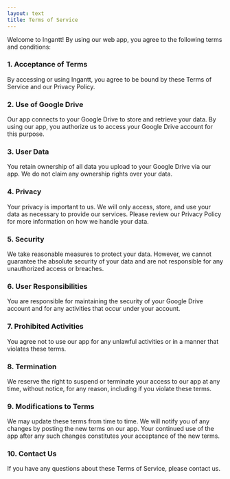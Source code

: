 ```yaml
---
layout: text
title: Terms of Service
---
```


Welcome to Ingantt! By using our web app, you agree to the following terms and conditions:

### 1. Acceptance of Terms

By accessing or using Ingantt, you agree to be bound by these Terms of Service and our Privacy Policy.

### 2. Use of Google Drive

Our app connects to your Google Drive to store and retrieve your data. By using our app, you authorize us to access your Google Drive account for this purpose.

### 3. User Data

You retain ownership of all data you upload to your Google Drive via our app. We do not claim any ownership rights over your data.

### 4. Privacy

Your privacy is important to us. We will only access, store, and use your data as necessary to provide our services. Please review our Privacy Policy for more information on how we handle your data.

### 5. Security

We take reasonable measures to protect your data. However, we cannot guarantee the absolute security of your data and are not responsible for any unauthorized access or breaches.

### 6. User Responsibilities

You are responsible for maintaining the security of your Google Drive account and for any activities that occur under your account.

### 7. Prohibited Activities

You agree not to use our app for any unlawful activities or in a manner that violates these terms.

### 8. Termination

We reserve the right to suspend or terminate your access to our app at any time, without notice, for any reason, including if you violate these terms.

### 9. Modifications to Terms

We may update these terms from time to time. We will notify you of any changes by posting the new terms on our app. Your continued use of the app after any such changes constitutes your acceptance of the new terms.

### 10. Contact Us

If you have any questions about these Terms of Service, please contact us.

